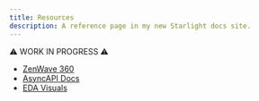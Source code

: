 ```yaml
---
title: Resources
description: A reference page in my new Starlight docs site.
---
```


⚠️ WORK IN PROGRESS ⚠️

- [ZenWave 360](https://www.zenwave360.io/)
- [AsyncAPI Docs](https://www.asyncapi.com/docs)
- [EDA Visuals](https://serverlessland.com/event-driven-architecture/visuals)
